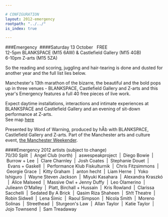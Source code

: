```yaml
---

# CONFIGURATION
layout: 2012-emergency
rootpath: "../../"
is_index: true

---
```


###Emergency 
####Saturday 13 October   FREE      
12-5pm   BLANKSPACE (M15 6AW) & Castlefield Gallery (M15 4GB)      
6-10pm   Z-arts (M15 5ZA)      

So the reading and scoring, juggling and hair-tearing is done and dusted for another year and the full list lies below.   

Manchester's 13th marathon of the bizarre, the beautiful and the bold pops up in three venues - BLANKSPACE, Castlefield Gallery and Z-arts and this year's Emergency features a full 40 free pieces of live work.    

Expect daytime installations, interactions and intimate experiences at BLANKSPACE and Castlefield Gallery and an evening of sit-down performance at Z-arts.    
See map [here](https://maps.google.co.uk/maps/ms?msid=207310072245535503927.0004c60b67be9371f1dec&msa=0)     

Presented by Word of Warning, produced by hÅb with BLANKSPACE, Castlefield Gallery and Z-arts. Part of the Manchester arts and culture event, [the Manchester Weekender](http://www.creativetourist.com/weekender-2/the-manchester-weekender-2012).      

####Emergency 2012 artists (subject to change)    
70/30 Split  |  Angel Club (north)  |  aswespeakproject  |  Diego Bowie  |  Burrow + Lee  |  Clare Charnley  |  Josh Coates  |  Stephanie Douet  |  Evans + Gaskell  |  Performance Klub Fiskulturnik  |  Chris Fitzsimmons  |  Georgie Grace  |  Kitty Graham  |  anton hecht  |  Liam Herne  |  Yoko Ishiguro  |  Wayne Steven Jackson  |  Miyuki Kasahara  |  Alexandra Kraszkó   |  Alice Malseed  |  Massive Owl + Jenny Duffy  |  Leo Olamerino  |  Julieann O'Malley  |  Platt, Birchall + Hussain  |  Kris Rowland  |  Clarissa Sacchelli  |  Sedated By A Brick  |  Qasim Riza Shaheen  |  Sh!t Theatre  |  Robin Sidwell  |  Lena Simic  |  Raoul Simpson  |  Nicola Smith  |  Moreno Solinas  |  Streethead  |  Sturgeon's Law  |  Allan Taylor  |  Katie Taylor  |  Jojo Townsend  |  Sam Treadaway
